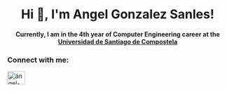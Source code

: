 <h1 align='center'>Hi 👋, I'm Angel Gonzalez Sanles!</h1>
 <h4 align='center'>Currently, I am in the 4th year of Computer Engineering career at the <a href=https://www.usc.gal/es/estudios/grados/ingenieria-arquitectura/grado-ingenieria-informatica-2aedicion>Universidad de Santiago de Compostela</a></h4>



<h3 align="left">Connect with me:</h3>
<p align="left">
<a href="https://www.linkedin.com/in/ángel-gonzález-sanlés" target="blank"><img align="center" src="https://raw.githubusercontent.com/rahuldkjain/github-profile-readme-generator/master/src/images/icons/Social/linked-in-alt.svg" alt="ángel-gonzález-sanlés" height="30" width="40" /></a>
</p>
